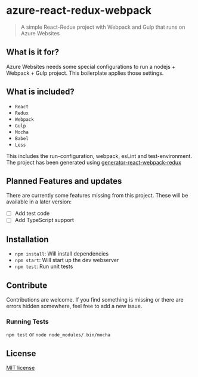 # azure-react-redux-webpack

> A simple React-Redux project with Webpack and Gulp that runs on Azure Websites

## What is it for?
Azure Websites needs some special configurations to run a nodejs + Webpack + Gulp project. This boilerplate applies those settings. 

## What is included?
- `React`
- `Redux`
- `Webpack`
- `Gulp`
- `Mocha`
- `Babel`
- `Less`


This includes the run-configuration, webpack, esLint and test-environment.
The project has been generated using  [generator-react-webpack-redux](https://github.com/stylesuxx/generator-react-webpack-redux)

## Planned Features and updates
There are currently some features missing from this project. These will be available in a later version:

- [ ] Add test code
- [ ] Add TypeScript support

## Installation

- `npm install`: Will install dependencies
- `npm start`: Will start up the dev webserver
- `npm test`: Run unit tests

## Contribute
Contributions are welcome. If you find something is missing or there are errors hidden somewhere, feel free to add a new issue.

### Running Tests
`npm test` or `node node_modules/.bin/mocha`

## License
[MIT license](http://opensource.org/licenses/MIT)